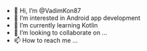 - 👋 Hi, I’m @VadimKon87
- 👀 I’m interested in Android app development
- 🌱 I’m currently learning Kotlin
- 💞️ I’m looking to collaborate on ...
- 📫 How to reach me ...

<!---
VadimKon87/VadimKon87 is a ✨ special ✨ repository because its `README.md` (this file) appears on your GitHub profile.
You can click the Preview link to take a look at your changes.
--->
